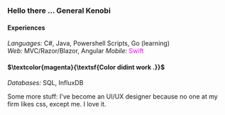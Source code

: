 ### Hello there ... General Kenobi

#### Experiences
_Languages:_ C#, Java, Powershell Scripts, Go (learning) <br>
_Web:_ MVC/Razor/Blazor, Angular
_Mobile:_ <span style="color: magenta">Swift</span>
#### $\textcolor{magenta}{\textsf{Color didint work .}}$ 
_Databases:_ SQL, InfluxDB

Some more stuff:
I've become an UI/UX designer because no one at my firm likes css, except me.
I love it.
